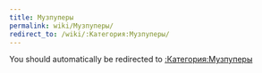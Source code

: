 ```yaml
---
title: Музпуперы
permalink: wiki/Музпуперы/
redirect_to: /wiki/:Категория:Музпуперы/
---
```


You should automatically be redirected to [:Категория:Музпуперы](/wiki/:Категория:Музпуперы/)
